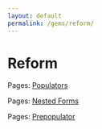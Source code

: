```yaml
---
layout: default
permalink: /gems/reform/
---
```


# Reform


Pages: [Populators](populators.html)

Pages: [Nested Forms](nested_forms.html)

Pages: [Prepopulator](prepopulator.html)